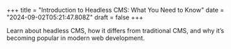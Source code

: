+++
title = "Introduction to Headless CMS: What You Need to Know"
date = "2024-09-02T05:21:47.808Z"
draft = false
+++

  Learn about headless CMS, how it differs from traditional CMS, and why it’s becoming popular in modern web development.
        